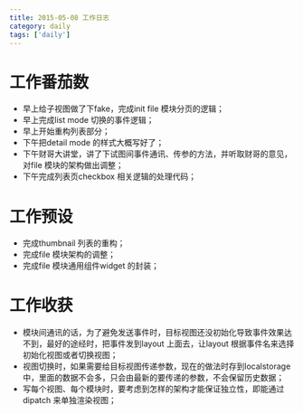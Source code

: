 ```yaml
---
title: 2015-05-08 工作日志
category: daily
tags: ['daily']
---
```


# 工作番茄数
- 早上给子视图做了下fake，完成init file 模块分页的逻辑；
- 早上完成list mode 切换的事件逻辑；
- 早上开始重构列表部分；
- 下午把detail mode 的样式大概写好了；
- 下午财哥大讲堂，讲了下试图间事件通讯、传参的方法，并听取财哥的意见，对file 模块的架构做出调整；
- 下午完成列表页checkbox 相关逻辑的处理代码；

# 工作预设
- 完成thumbnail 列表的重构；
- 完成file 模块架构的调整；
- 完成file 模块通用组件widget 的封装；

# 工作收获
- 模块间通讯的话，为了避免发送事件时，目标视图还没初始化导致事件效果达不到，最好的途经时，把事件发到layout 上面去，让layout 根据事件名来选择初始化视图或者切换视图；
- 视图切换时，如果需要给目标视图传递参数，现在的做法时存到localstorage 中，里面的数据不会多，只会由最新的要传递的参数，不会保留历史数据；
- 写每个视图、每个模块时，要考虑到怎样的架构才能保证独立性，即能通过dipatch 来单独渲染视图；
